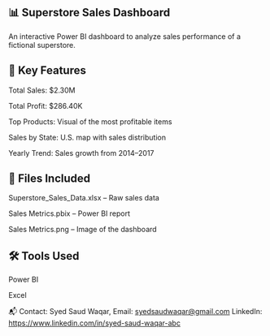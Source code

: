 ## 📊 Superstore Sales Dashboard
An interactive Power BI dashboard to analyze sales performance of a fictional superstore.

## 🔹 Key Features
Total Sales: $2.30M

Total Profit: $286.40K

Top Products: Visual of the most profitable items

Sales by State: U.S. map with sales distribution

Yearly Trend: Sales growth from 2014–2017

## 📁 Files Included
Superstore_Sales_Data.xlsx – Raw sales data

Sales Metrics.pbix – Power BI report

Sales Metrics.png – Image of the dashboard

## 🛠 Tools Used
Power BI

Excel

📬 Contact: Syed Saud Waqar, Email: syedsaudwaqar@gmail.com LinkedIn: https://www.linkedin.com/in/syed-saud-waqar-abc

